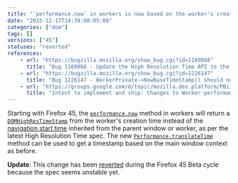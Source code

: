 ```yaml
---
title: "`performance.now` in workers is now based on the worker's creation time"
date: "2015-12-17T14:39:00-05:00"
categories: ["dom"]
tags: []
versions: ["45"]
statuses: "reverted"
references:
    - url: "https://bugzilla.mozilla.org/show_bug.cgi?id=1169068"
      title: "Bug 1169068 - Update the High Resolution Time API to the latest version of the spec"
    - url: "https://bugzilla.mozilla.org/show_bug.cgi?id=1226147"
      title: "Bug 1226147 - WorkerPrivate->NowBaseTimeStamp() should not return the parent->GetPerformance()->Now() in dedicated Workers."
    - url: "https://groups.google.com/d/topic/mozilla.dev.platform/PBiil3ItyeY/discussion"
      title: "Intent to implement and ship: Changes to Worker performance.now() zero time"
---
```

Starting with Firefox 45, the [`performance.now`](https://developer.mozilla.org/docs/Web/API/Performance/now) method in workers will return a [`DOMHighResTimeStamp`](https://developer.mozilla.org/docs/Web/API/DOMHighResTimeStamp) from the worker's creation time instead of the [navigation start time](https://developer.mozilla.org/docs/Web/API/PerformanceTiming/navigationStart) inherited from the parent window or worker, as per the latest High Resolution Time spec. The new [`Performance.translateTime`](https://w3c.github.io/hr-time/#dom-performance-translatetime) method can be used to get a timestamp based on the main window context as before.

**Update**: This change has been [reverted](https://bugzilla.mozilla.org/show_bug.cgi?id=1243881) during the Firefox 45 Beta cycle because the spec seems unstable yet.
